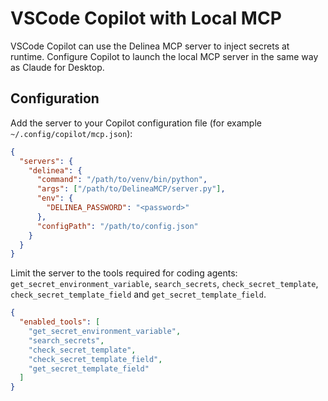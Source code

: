 # VSCode Copilot with Local MCP

VSCode Copilot can use the Delinea MCP server to inject secrets at runtime.
Configure Copilot to launch the local MCP server in the same way as Claude for Desktop.

## Configuration

Add the server to your Copilot configuration file (for example `~/.config/copilot/mcp.json`):

```json
{
  "servers": {
    "delinea": {
      "command": "/path/to/venv/bin/python",
      "args": ["/path/to/DelineaMCP/server.py"],
      "env": {
        "DELINEA_PASSWORD": "<password>"
      },
      "configPath": "/path/to/config.json"
    }
  }
}
```

Limit the server to the tools required for coding agents: `get_secret_environment_variable`, `search_secrets`, `check_secret_template`, `check_secret_template_field` and `get_secret_template_field`.

```json
{
  "enabled_tools": [
    "get_secret_environment_variable",
    "search_secrets",
    "check_secret_template",
    "check_secret_template_field",
    "get_secret_template_field"
  ]
}
```

<!-- TODO: Screenshot of Copilot configuration -->
